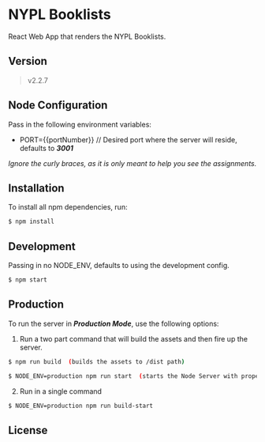 # NYPL Booklists

React Web App that renders the NYPL Booklists.

## Version
> v2.2.7

## Node Configuration
Pass in the following environment variables:  

* PORT={{portNumber}} // Desired port where the server will reside, defaults to ***3001***

*Ignore the curly braces, as it is only meant to help you see the assignments.*  

## Installation
To install all npm dependencies, run:
```sh
$ npm install
```

## Development
Passing in no NODE_ENV, defaults to using the development config.
```sh
$ npm start
```

## Production
To run the server in ***Production Mode***, use the following options:

1) Run a two part command that will build the assets and then fire up the server.

```sh
$ npm run build  (builds the assets to /dist path)
```

```sh
$ NODE_ENV=production npm run start  (starts the Node Server with proper environment)
```

2) Run in a single command
```sh
$ NODE_ENV=production npm run build-start
```


License
----
